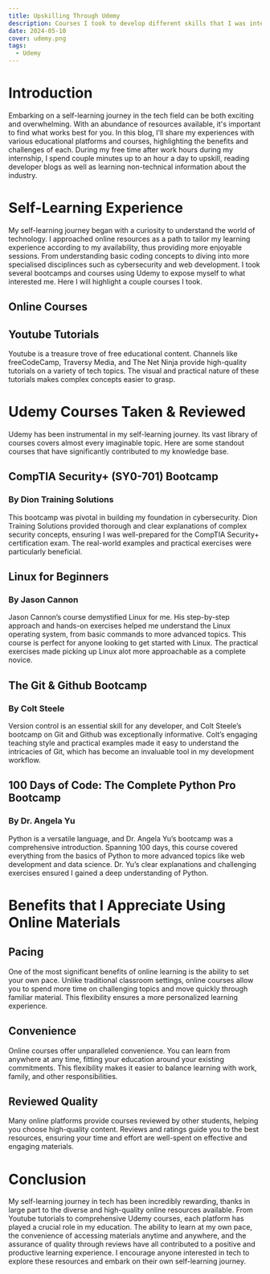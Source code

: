 ```yaml
---
title: Upskilling Through Udemy
description: Courses I took to develop different skills that I was interested in at Udemy
date: 2024-05-10
cover: udemy.png
tags:
  - Udemy
---
```


# Introduction

Embarking on a self-learning journey in the tech field can be both exciting and overwhelming. With an abundance of resources available, it's important to find what works best for you. In this blog, I’ll share my experiences with various educational platforms and courses, highlighting the benefits and challenges of each. During my free time after work hours during my internship, I spend couple minutes up to an hour a day to upskill, reading developer blogs as well as learning non-technical information about the industry.

# Self-Learning Experience

My self-learning journey began with a curiosity to understand the world of technology. I approached online resources as a path to tailor my learning experience according to my availability, thus providing more enjoyable sessions. From understanding basic coding concepts to diving into more specialised disciplinces such as cybersecurity and web development. I took several bootcamps and courses using Udemy to expose myself to what interested me. Here I will highlight a couple courses I took.

## Online Courses

## Youtube Tutorials

Youtube is a treasure trove of free educational content. Channels like freeCodeCamp, Traversy Media, and The Net Ninja provide high-quality tutorials on a variety of tech topics. The visual and practical nature of these tutorials makes complex concepts easier to grasp.

# Udemy Courses Taken & Reviewed

Udemy has been instrumental in my self-learning journey. Its vast library of courses covers almost every imaginable topic. Here are some standout courses that have significantly contributed to my knowledge base.

## CompTIA Security+ (SY0-701) Bootcamp

### By Dion Training Solutions

This bootcamp was pivotal in building my foundation in cybersecurity. Dion Training Solutions provided thorough and clear explanations of complex security concepts, ensuring I was well-prepared for the CompTIA Security+ certification exam. The real-world examples and practical exercises were particularly beneficial.

## Linux for Beginners

### By Jason Cannon

Jason Cannon’s course demystified Linux for me. His step-by-step approach and hands-on exercises helped me understand the Linux operating system, from basic commands to more advanced topics. This course is perfect for anyone looking to get started with Linux. The practical exercises made picking up Linux alot more approachable as a complete novice.

## The Git & Github Bootcamp

### By Colt Steele

Version control is an essential skill for any developer, and Colt Steele’s bootcamp on Git and Github was exceptionally informative. Colt’s engaging teaching style and practical examples made it easy to understand the intricacies of Git, which has become an invaluable tool in my development workflow.

## 100 Days of Code: The Complete Python Pro Bootcamp

### By Dr. Angela Yu

Python is a versatile language, and Dr. Angela Yu’s bootcamp was a comprehensive introduction. Spanning 100 days, this course covered everything from the basics of Python to more advanced topics like web development and data science. Dr. Yu’s clear explanations and challenging exercises ensured I gained a deep understanding of Python.

# Benefits that I Appreciate Using Online Materials

## Pacing

One of the most significant benefits of online learning is the ability to set your own pace. Unlike traditional classroom settings, online courses allow you to spend more time on challenging topics and move quickly through familiar material. This flexibility ensures a more personalized learning experience.

## Convenience

Online courses offer unparalleled convenience. You can learn from anywhere at any time, fitting your education around your existing commitments. This flexibility makes it easier to balance learning with work, family, and other responsibilities.

## Reviewed Quality

Many online platforms provide courses reviewed by other students, helping you choose high-quality content. Reviews and ratings guide you to the best resources, ensuring your time and effort are well-spent on effective and engaging materials.

# Conclusion

My self-learning journey in tech has been incredibly rewarding, thanks in large part to the diverse and high-quality online resources available. From Youtube tutorials to comprehensive Udemy courses, each platform has played a crucial role in my education. The ability to learn at my own pace, the convenience of accessing materials anytime and anywhere, and the assurance of quality through reviews have all contributed to a positive and productive learning experience. I encourage anyone interested in tech to explore these resources and embark on their own self-learning journey.
